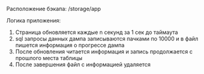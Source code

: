 Расположение бэкапа: /storage/app  

Логика приложения:
1. Страница обновляется каждые n секунд за 1 сек до таймаута
2. sql запросы данных дампа записываются пачками по 10000 и в файл пишется информация о прогрессе дампа
3. После обновления читается информация и запись продолжается с прошлого места таблицы
4. После завершения файл с информацией удаляется
